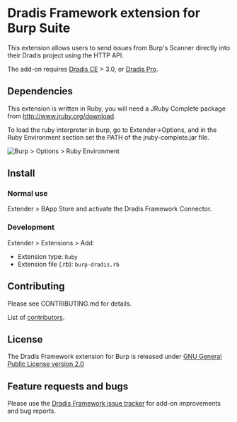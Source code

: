 # Dradis Framework extension for Burp Suite

This extension allows users to send issues from Burp's Scanner directly into their Dradis project using the HTTP API.

The add-on requires [Dradis CE](https://dradisframework.org/) > 3.0, or [Dradis Pro](https://dradisframework.com/pro/).


## Dependencies

This extension is written in Ruby, you will need a JRuby Complete package from http://www.jruby.org/download.

To load the ruby interpreter in burp, go to Extender->Options, and in the Ruby Environment section set the PATH of the jruby-complete.jar file.

![Burp > Options > Ruby Environment](https://camo.githubusercontent.com/afc119e6cff722337e576629f8ee2a4e399f9686/68747470733a2f2f7261772e6769746875622e636f6d2f77696b692f696e666f627974652f666172616461792f696d616765732f627572705f727562795f706174682e706e67)


## Install

### Normal use

Extender > BApp Store and activate the Dradis Framework Connector.

### Development

Extender > Extensions > Add:

* Extension type: `Ruby`
* Extension file (.rb): `burp-dradis.rb`


## Contributing

Please see CONTRIBUTING.md for details.

List of [contributors](https://github.com/dradis/burp-dradis/graphs/contributors).


## License

The Dradis Framework extension for Burp is released under [GNU General Public License version 2.0](http://www.gnu.org/licenses/old-licenses/gpl-2.0.html)


## Feature requests and bugs

Please use the [Dradis Framework issue tracker](https://github.com/dradis/dradis-ce/issues) for add-on improvements and bug reports.
